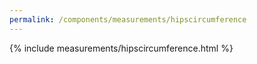 ```yaml
---
permalink: /components/measurements/hipscircumference
---
```

{% include measurements/hipscircumference.html %}
